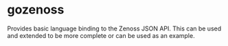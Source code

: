 gozenoss
=========

Provides basic language binding to the Zenoss JSON API. This can be used and extended to be more complete or can be used as an example.
